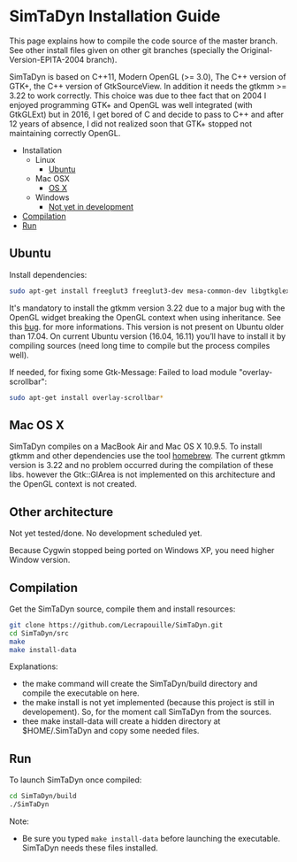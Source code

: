 # SimTaDyn Installation Guide

This page explains how to compile the code source of the master branch. See other install files given on other git branches (specially the Original-Version-EPITA-2004 branch).

SimTaDyn is based on C++11, Modern OpenGL (>= 3.0), The C++ version of GTK+, the C++ version of GtkSourceView. In addition it needs the gtkmm >= 3.22 to work correctly. This choice was due to thee fact that on 2004 I enjoyed programming GTK+ and OpenGL was well integrated (with GtkGLExt) but in 2016, I get bored of C and decide to pass to C++ and after 12 years of absence, I did not realized soon that GTK+ stopped not maintaining correctly OpenGL.

- Installation
  - Linux
    - [Ubuntu](#ubuntu)
  - Mac OSX
    - [OS X](#os-x)
  - Windows
    - [Not yet in development](#other-architecture)
- [Compilation](#compilation)
- [Run](#run)

## Ubuntu

Install dependencies:
```sh
sudo apt-get install freeglut3 freeglut3-dev mesa-common-dev libgtkglextmm-x11-1.2-dev libgtkmm-2.4-dev libgtksourceviewmm-3.0-dev libglu1-mesa-dev libglew-dev libcppunit-dev gcovr libdw-dev
```

It's mandatory to install the gtkmm version 3.22 due to a major bug with the OpenGL widget breaking the OpenGL context when using inheritance. See this [bug](https://github.com/Lecrapouille/SimTaDyn/blob/master/doc/Bugs.md). for more informations. This version is not present on Ubuntu older than 17.04. On current Ubuntu version (16.04, 16.11) you’ll have to install it by compiling sources (need long time to compile but the process compiles well).   

If needed, for fixing some Gtk-Message: Failed to load module "overlay-scrollbar":
```sh
sudo apt-get install overlay-scrollbar*
```

## Mac OS X

SimTaDyn compiles on a MacBook Air and Mac OS X 10.9.5. To install gtkmm and other dependencies use the tool [homebrew](https://brew.sh/index_fr.html). The current gtkmm version is 3.22 and no problem occurred during the compilation of these libs. however the Gtk::GlArea is not implemented on this architecture and the OpenGL context is not created.

## Other architecture

Not yet tested/done. No development scheduled yet.

Because Cygwin stopped being ported on Windows XP, you need higher Window version.

## Compilation

Get the SimTaDyn source, compile them and install resources:
```sh
git clone https://github.com/Lecrapouille/SimTaDyn.git
cd SimTaDyn/src
make
make install-data
```

Explanations:
* the make command will create the SimTaDyn/build directory and compile the executable on here.
* the make install is not yet implemented (because this project is still in developement). So, for the moment call SimTaDyn from the sources.
* thee make install-data will create a hidden directory at $HOME/.SimTaDyn and copy some needed files.

## Run

To launch SimTaDyn once compiled:
```sh
cd SimTaDyn/build
./SimTaDyn
```

Note:
* Be sure you typed ``make install-data`` before launching the executable. SimTaDyn needs these files installed.
